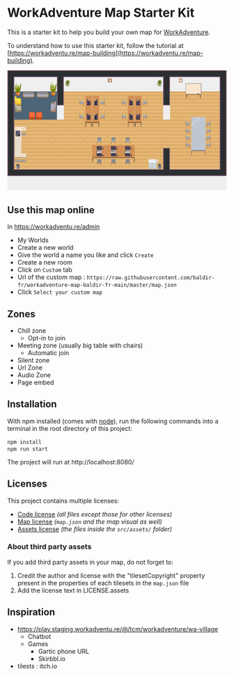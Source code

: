 # WorkAdventure Map Starter Kit

This is a starter kit to help you build your own map for [WorkAdventure](https://workadventu.re).

To understand how to use this starter kit, follow the tutorial at [https://workadventu.re/map-building](https://workadventu.re/map-building).

![map](./map.png)

## Use this map online

In https://workadventu.re/admin

- My Worlds
- Create a new world
- Give the world a name you like and click `Create`
- Create a new room
- Click on `Custom` tab
- Url of the custom map : `https://raw.githubusercontent.com/baldir-fr/workadventure-map-baldir-fr-main/master/map.json`
- Click `Select your custom map`

## Zones

- Chill zone
    - Opt-in to join
- Meeting zone (usually big table with chairs)
    - Automatic join
- Silent zone
- Url Zone
- Audio Zone
- Page embed

## Installation

With npm installed (comes with [node](https://nodejs.org/en/)), run the following commands into a terminal in the root directory of this project:

```shell
npm install
npm run start
```

The project will run at http://localhost:8080/

## Licenses

This project contains multiple licenses:

* [Code license](./LICENSE.code) *(all files except those for other licenses)*
* [Map license](./LICENSE.map) *(`map.json` and the map visual as well)*
* [Assets license](./LICENSE.assets) *(the files inside the `src/assets/` folder)*

### About third party assets

If you add third party assets in your map, do not forget to:
1. Credit the author and license with the "tilesetCopyright" property present in the properties of each tilesets in the `map.json` file
2. Add the license text in LICENSE.assets


## Inspiration

- https://play.staging.workadventu.re/@/tcm/workadventure/wa-village
    - Chatbot
    - Games 
        - Gartic phone URL
        - Skirbbl.io
- tilests : itch.io